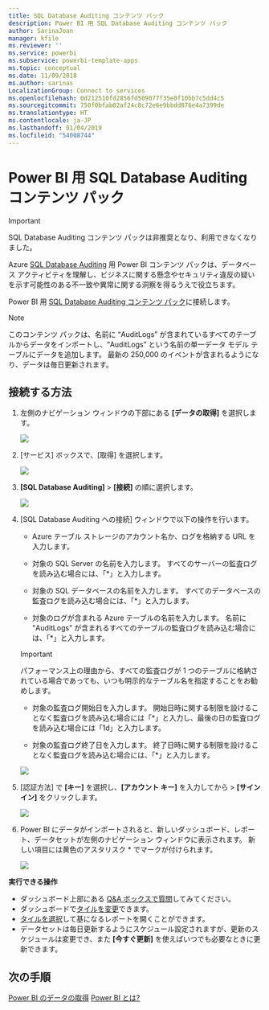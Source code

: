 ```yaml
---
title: SQL Database Auditing コンテンツ パック
description: Power BI 用 SQL Database Auditing コンテンツ パック
author: SarinaJoan
manager: kfile
ms.reviewer: ''
ms.service: powerbi
ms.subservice: powerbi-template-apps
ms.topic: conceptual
ms.date: 11/09/2018
ms.author: sarinas
LocalizationGroup: Connect to services
ms.openlocfilehash: 0d212510fd2856fd509077f35e0f10bb7c5dd4c5
ms.sourcegitcommit: 750f0bfab02af24c8c72e6e9bbdd876e4a7399de
ms.translationtype: HT
ms.contentlocale: ja-JP
ms.lasthandoff: 01/04/2019
ms.locfileid: "54008744"
---
```

# <a name="sql-database-auditing-content-pack-for-power-bi"></a>Power BI 用 SQL Database Auditing コンテンツ パック

> [!IMPORTANT]
> SQL Database Auditing コンテンツ パックは非推奨となり、利用できなくなりました。
 
Azure [SQL Database Auditing](/azure/sql-database/sql-database-auditing/) 用 Power BI コンテンツ パックは、データベース アクティビティを理解し、ビジネスに関する懸念やセキュリティ違反の疑いを示す可能性のある不一致や異常に関する洞察を得るうえで役立ちます。 

Power BI 用 [SQL Database Auditing コンテンツ パック](https://app.powerbi.com/getdata/services/sql-db-auditing)に接続します。

>[!NOTE]
>このコンテンツ パックは、名前に “AuditLogs” が含まれているすべてのテーブルからデータをインポートし、“AuditLogs” という名前の単一データ モデル テーブルにデータを追加します。 最新の 250,000 のイベントが含まれるようになり、データは毎日更新されます。

## <a name="how-to-connect"></a>接続する方法
1. 左側のナビゲーション ウィンドウの下部にある **[データの取得]** を選択します。
   
   ![](media/service-connect-to-azure-sql-database-auditing/pbi_getdata.png) 
2. [サービス] ボックスで、[取得] を選択します。
   
   ![](media/service-connect-to-azure-sql-database-auditing/pbi_getservices.png) 
3. **[SQL Database Auditing]** \> **[接続]** の順に選択します。
   
   ![](media/service-connect-to-azure-sql-database-auditing/sqldbaudit.png)
4. [SQL Database Auditing への接続] ウィンドウで以下の操作を行います。
   
   - Azure テーブル ストレージのアカウント名か、ログを格納する URL を入力します。
   
   - 対象の SQL Server の名前を入力します。 すべてのサーバーの監査ログを読み込む場合には、「\*」と入力します。
   
   - 対象の SQL データベースの名前を入力します。 すべてのデータベースの監査ログを読み込む場合には、「\*」と入力します。
   
   - 対象のログが含まれる Azure テーブルの名前を入力します。 名前に "AuditLogs" が含まれるすべてのテーブルの監査ログを読み込む場合には、「\*」と入力します。
   
   >[!IMPORTANT]
   >パフォーマンス上の理由から、すべての監査ログが 1 つのテーブルに格納されている場合であっても、いつも明示的なテーブル名を指定することをお勧めします。
   
   - 対象の監査ログ開始日を入力します。 開始日時に関する制限を設けることなく監査ログを読み込む場合には「\*」と入力し、最後の日の監査ログを読み込む場合には「1d」と入力します。
   
   - 対象の監査ログ終了日を入力します。 終了日時に関する制限を設けることなく監査ログを読み込む場合には、「\*」と入力します。
   
   ![](media/service-connect-to-azure-sql-database-auditing/dbauditing_param.png)
5. [認証方法] で **[キー]** を選択し、**[アカウント キー]** を入力してから \> **[サインイン]** をクリックします。
   
   ![](media/service-connect-to-azure-sql-database-auditing/pbi_sqlauditing3.png)
6. Power BI にデータがインポートされると、新しいダッシュボード、レポート、データセットが左側のナビゲーション ウィンドウに表示されます。 新しい項目には黄色のアスタリスク \* でマークが付けられます。
   
   ![](media/service-connect-to-azure-sql-database-auditing/pbi_sqldbauditingnewdash.png)

**実行できる操作**

* ダッシュボード上部にある [Q&A ボックスで質問](consumer/end-user-q-and-a.md)してみてください。
* ダッシュボードで[タイルを変更](service-dashboard-edit-tile.md)できます。
* [タイルを選択](consumer/end-user-tiles.md)して基になるレポートを開くことができます。
* データセットは毎日更新するようにスケジュール設定されますが、更新のスケジュールは変更でき、また **[今すぐ更新]** を使えばいつでも必要なときに更新できます。

## <a name="next-steps"></a>次の手順
[Power BI のデータの取得](service-get-data.md)
[Power BI とは?](power-bi-overview.md)
